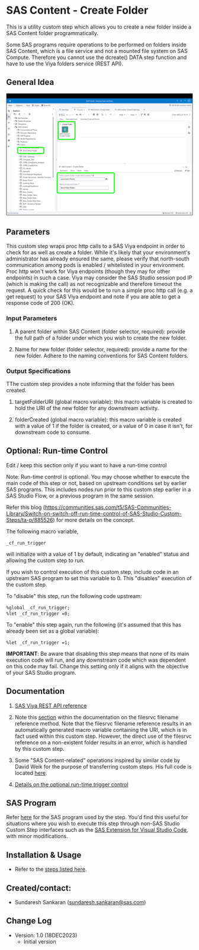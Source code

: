 # SAS Content - Create Folder

This is a utility custom step which allows you to create a new folder inside a SAS Content folder programmatically.

Some SAS programs require operations to be performed on folders inside SAS Content, which is a file service and not a mounted file system on SAS Compute. Therefore you cannot use the dcreate() DATA step function and have to use the Viya folders service (REST API).  

## General Idea
![SAS Content - Create Folder](./img/SAS_Content_Create_Folder.png)

## Parameters

This custom step wraps proc http calls to a SAS Viya endpoint in order to check for as well as create a folder.  While it's likely that your environment's administrator has already ensured the same, please verify that north-south communication among pods is enabled / whitelisted in your environment.  Proc http won't work for Viya endpoints (though they may for other endpoints) in such a case.  Viya may consider the SAS Studio session pod IP (which is making the call) as not recognizable and therefore timeout the request.  A quick check for this would be to run a simple proc http call (e.g. a get request) to your SAS Viya endpoint and note if you are able to get a response code of 200 (OK).


### Input Parameters
1. A parent folder within SAS Content (folder selector, required): provide the full path of a folder under which you wish to create the new folder.

2. Name for new folder (folder selector, required): provide a name for the new folder.  Adhere to the naming conventions for SAS Content folders.

### Output Specifications

TThe custom step provides a note informing that the folder has been created. 

1. targetFolderURI (global macro variable): this macro variable is created to hold the URI of the new folder for any downstream activity.

2. folderCreated (global macro variable): this macro variable is created with a value of 1 if the folder is created, or a value of 0 in case it isn't, for downstream code to consume.

## Optional: Run-time Control

Edit / keep this section only if you want to have a run-time control

Note: Run-time control is optional.  You may choose whether to execute the main code of this step or not, based on upstream conditions set by earlier SAS programs.  This includes nodes run prior to this custom step earlier in a SAS Studio Flow, or a previous program in the same session.

Refer this blog (https://communities.sas.com/t5/SAS-Communities-Library/Switch-on-switch-off-run-time-control-of-SAS-Studio-Custom-Steps/ta-p/885526) for more details on the concept.

The following macro variable,

```sas
_cf_run_trigger
```

will initialize with a value of 1 by default, indicating an "enabled" status and allowing the custom step to run.

If you wish to control execution of this custom step, include code in an upstream SAS program to set this variable to 0.  This "disables" execution of the custom step.

To "disable" this step, run the following code upstream:

```sas
%global _cf_run_trigger;
%let _cf_run_trigger =0;
```

To "enable" this step again, run the following (it's assumed that this has already been set as a global variable):

```sas
%let _cf_run_trigger =1;
```

**IMPORTANT**: Be aware that disabling this step means that none of its main execution code will run, and any  downstream code which was dependent on this code may fail.  Change this setting only if it aligns with the objective of your SAS Studio program.


## Documentation

1. [SAS Viya REST API reference](https://developer.sas.com/apis/rest/CoreServices/#create-a-new-folder)

2. Note this [section](https://go.documentation.sas.com/doc/en/pgmsascdc/default/lestmtsglobal/p0qapul7pyz9hmn0zfoefj0c278a.htm#p0nscb67k9xhr5n1fqx4pvnoed4f) within the documentation on the filesrvc filename reference method.  Note that the filesrvc filename reference results in an automatically generated macro variable containing the URI, which is in fact used within this custom step.  However, the direct use of the filesrvc reference on a non-existent folder results in an error, which is handled by this custom step.

3. Some "SAS Content-related" operations inspired by similar code by David Weik for the purpose of transferring custom steps.  His full code is located [here](https://github.com/Criptic/sas_snippets/blob/master/Upload-and-Register-all-Custom-Steps.sas).  

4. [Details on the optional run-time trigger control](https://communities.sas.com/t5/SAS-Communities-Library/Switch-on-switch-off-run-time-control-of-SAS-Studio-Custom-Steps/ta-p/885526)


## SAS Program

Refer [here](./extras/SAS%20Content%20-%20Create%20Folder.sas) for the SAS program used by the step.  You'd find this useful for situations where you wish to execute this step through non-SAS Studio Custom Step interfaces such as the [SAS Extension for Visual Studio Code](https://github.com/sassoftware/vscode-sas-extension), with minor modifications. 

## Installation & Usage

- Refer to the [steps listed here](https://github.com/sassoftware/sas-studio-custom-steps#getting-started---making-a-custom-step-from-this-repository-available-in-sas-studio).


## Created/contact: 

- Sundaresh Sankaran (sundaresh.sankaran@sas.com)

## Change Log

* Version: 1.0  (18DEC2023)
  * Initial version
